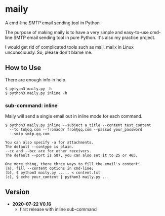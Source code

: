 # maily
A cmd-line SMTP email sending tool in Python

The purpose of making maily is to have a very simple and easy-to-use cmd-line
SMTP email sending tool in pure Python. It's also my practice project.

I would get rid of complicated tools such as mail, mailx in Linux
unconsciously. So, please don't blame me.


## How to Use
There are enough info in help.

    $ pytyon3 maily.py -h
    $ python3 maily.py inline -h

### sub-command: inline
Maily will send a single email out in inline mode for each command.

    $ python3 maily.py inline --subject a_title --content test_content
      --to to@qq.com --fromaddr from@qq.com --passwd your_password
      --smtp smtp.qq.com

    You can also specify -a for attachments.
    The default --contype is plain.
    --cc and --bcc are for other receivers.
    The default --port is 587, you can also set it to 25 or 465.

    One more thing, there three ways to fill the email's content:
    (a), fill --content options in cmd-line;
    (b), $ python3 maily.py ..... < content.txt
    (c), $ echo your_content | python3 maily.py ...

## Version

* **2020-07-22 V0.16**
    - first release with inline sub-command




